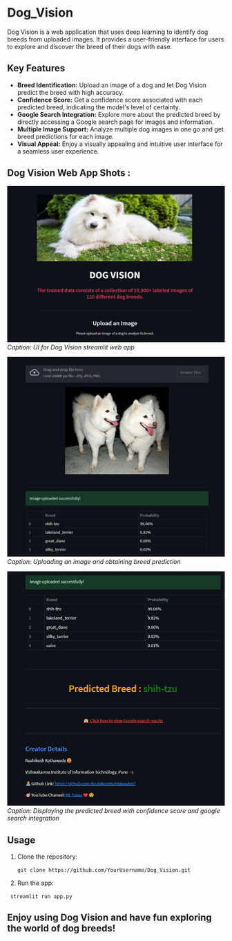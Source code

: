 # Dog_Vision

Dog Vision is a web application that uses deep learning to identify dog breeds from uploaded images. It provides a user-friendly interface for users to explore and discover the breed of their dogs with ease.

## Key Features

- **Breed Identification:** Upload an image of a dog and let Dog Vision predict the breed with high accuracy.
- **Confidence Score:** Get a confidence score associated with each predicted breed, indicating the model's level of certainty.
- **Google Search Integration:** Explore more about the predicted breed by directly accessing a Google search page for images and information.
- **Multiple Image Support:** Analyze multiple dog images in one go and get breed predictions for each image.
- **Visual Appeal:** Enjoy a visually appealing and intuitive user interface for a seamless user experience.

## Dog Vision Web App Shots : 

![Screenshot 1](https://github.com/mltakes07/DogVision/blob/main/screenshots/1.png)
*Caption: UI for Dog Vision streamlit web app*

![Screenshot 2](https://github.com/mltakes07/DogVision/blob/main/screenshots/2.png)
*Caption: Uploading an image and obtaining breed prediction*

![Screenshot 3](https://github.com/mltakes07/DogVision/blob/main/screenshots/3.png)
*Caption: Displaying the predicted breed with confidence score and google search integration*

## Usage

1. Clone the repository:

   ```shell
   git clone https://github.com/YourUsername/Dog_Vision.git
   ```

2. Run the app:

  ```shell
   streamlit run app.py
   ```

## Enjoy using Dog Vision and have fun exploring the world of dog breeds!
